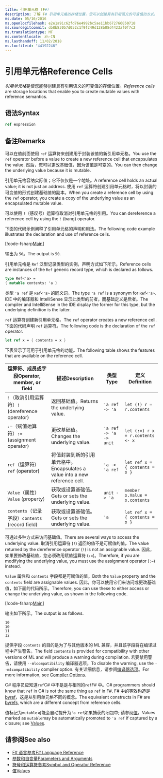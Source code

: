 ```yaml
---
title: 引用单元格 (F#)
description: 了解 F# 引用单元格的存储位置，您可以创建具有引用语义的可变值的方式。
ms.date: 05/16/2016
ms.openlocfilehash: e2e1a91c62fd76e4992bc5ae11bb672766850718
ms.sourcegitcommit: db8b83057d052c1f9f249d128b08d4423af0f7c2
ms.translationtype: MT
ms.contentlocale: zh-CN
ms.lasthandoff: 11/02/2018
ms.locfileid: "44192246"
---
```

# <a name="reference-cells"></a><span data-ttu-id="55f85-103">引用单元格</span><span class="sxs-lookup"><span data-stu-id="55f85-103">Reference Cells</span></span>

<span data-ttu-id="55f85-104">*引用单元格*是使您能够创建具有引用语义的可变值的存储位置。</span><span class="sxs-lookup"><span data-stu-id="55f85-104">*Reference cells* are storage locations that enable you to create mutable values with reference semantics.</span></span>

## <a name="syntax"></a><span data-ttu-id="55f85-105">语法</span><span class="sxs-lookup"><span data-stu-id="55f85-105">Syntax</span></span>

```fsharp
ref expression
```

## <a name="remarks"></a><span data-ttu-id="55f85-106">备注</span><span class="sxs-lookup"><span data-stu-id="55f85-106">Remarks</span></span>

<span data-ttu-id="55f85-107">可以在值前面使用 `ref` 运算符来创建用于封装该值的新引用单元格。</span><span class="sxs-lookup"><span data-stu-id="55f85-107">You use the `ref` operator before a value to create a new reference cell that encapsulates the value.</span></span> <span data-ttu-id="55f85-108">然后，您可以更改基础值，因为该值是可变的。</span><span class="sxs-lookup"><span data-stu-id="55f85-108">You can then change the underlying value because it is mutable.</span></span>

<span data-ttu-id="55f85-109">引用单元格容纳实际值；它不仅仅是一个地址。</span><span class="sxs-lookup"><span data-stu-id="55f85-109">A reference cell holds an actual value; it is not just an address.</span></span> <span data-ttu-id="55f85-110">使用 `ref` 运算符创建引用单元格时，将以封装的可变值的形式创建基础值的副本。</span><span class="sxs-lookup"><span data-stu-id="55f85-110">When you create a reference cell by using the `ref` operator, you create a copy of the underlying value as an encapsulated mutable value.</span></span>

<span data-ttu-id="55f85-111">可以使用 `!`（感叹号）运算符取消对引用单元格的引用。</span><span class="sxs-lookup"><span data-stu-id="55f85-111">You can dereference a reference cell by using the `!` (bang) operator.</span></span>

<span data-ttu-id="55f85-112">下面的代码示例阐释了引用单元格的声明和用法。</span><span class="sxs-lookup"><span data-stu-id="55f85-112">The following code example illustrates the declaration and use of reference cells.</span></span>

[!code-fsharp[Main](../../../samples/snippets/fsharp/lang-ref-1/snippet2201.fs)]

<span data-ttu-id="55f85-113">输出为 `50`。</span><span class="sxs-lookup"><span data-stu-id="55f85-113">The output is `50`.</span></span>

<span data-ttu-id="55f85-114">引用单元格是 `Ref` 泛型记录类型的实例，声明方式如下所示。</span><span class="sxs-lookup"><span data-stu-id="55f85-114">Reference cells are instances of the `Ref` generic record type, which is declared as follows.</span></span>

```fsharp
type Ref<'a> =
{ mutable contents: 'a }
```

<span data-ttu-id="55f85-115">类型 `'a ref` 是 `Ref<'a>` 的同义词。</span><span class="sxs-lookup"><span data-stu-id="55f85-115">The type `'a ref` is a synonym for `Ref<'a>`.</span></span> <span data-ttu-id="55f85-116">IDE 中的编译器和 IntelliSense 显示此类型的前者，而基础定义是后者。</span><span class="sxs-lookup"><span data-stu-id="55f85-116">The compiler and IntelliSense in the IDE display the former for this type, but the underlying definition is the latter.</span></span>

<span data-ttu-id="55f85-117">`ref` 运算符创建新引用单元格。</span><span class="sxs-lookup"><span data-stu-id="55f85-117">The `ref` operator creates a new reference cell.</span></span> <span data-ttu-id="55f85-118">下面的代码声明 `ref` 运算符。</span><span class="sxs-lookup"><span data-stu-id="55f85-118">The following code is the declaration of the `ref` operator.</span></span>

```fsharp
let ref x = { contents = x }
```

<span data-ttu-id="55f85-119">下表显示了可用于引用单元格的功能。</span><span class="sxs-lookup"><span data-stu-id="55f85-119">The following table shows the features that are available on the reference cell.</span></span>

|<span data-ttu-id="55f85-120">运算符、成员或字段</span><span class="sxs-lookup"><span data-stu-id="55f85-120">Operator, member, or field</span></span>|<span data-ttu-id="55f85-121">描述</span><span class="sxs-lookup"><span data-stu-id="55f85-121">Description</span></span>|<span data-ttu-id="55f85-122">类型</span><span class="sxs-lookup"><span data-stu-id="55f85-122">Type</span></span>|<span data-ttu-id="55f85-123">定义</span><span class="sxs-lookup"><span data-stu-id="55f85-123">Definition</span></span>|
|--------------------------|-----------|----|----------|
|<span data-ttu-id="55f85-124">`!`（取消引用运算符）</span><span class="sxs-lookup"><span data-stu-id="55f85-124">`!` (dereference operator)</span></span>|<span data-ttu-id="55f85-125">返回基础值。</span><span class="sxs-lookup"><span data-stu-id="55f85-125">Returns the underlying value.</span></span>|`'a ref -> 'a`|`let (!) r = r.contents`|
|<span data-ttu-id="55f85-126">`:=`（赋值运算符）</span><span class="sxs-lookup"><span data-stu-id="55f85-126">`:=` (assignment operator)</span></span>|<span data-ttu-id="55f85-127">更改基础值。</span><span class="sxs-lookup"><span data-stu-id="55f85-127">Changes the underlying value.</span></span>|`'a ref -> 'a -> unit`|`let (:=) r x = r.contents <- x`|
|<span data-ttu-id="55f85-128">`ref`（运算符）</span><span class="sxs-lookup"><span data-stu-id="55f85-128">`ref` (operator)</span></span>|<span data-ttu-id="55f85-129">将值封装到新的引用单元格中。</span><span class="sxs-lookup"><span data-stu-id="55f85-129">Encapsulates a value into a new reference cell.</span></span>|`'a -> 'a ref`|`let ref x = { contents = x }`|
|<span data-ttu-id="55f85-130">`Value`（属性）</span><span class="sxs-lookup"><span data-stu-id="55f85-130">`Value` (property)</span></span>|<span data-ttu-id="55f85-131">获取或设置基础值。</span><span class="sxs-lookup"><span data-stu-id="55f85-131">Gets or sets the underlying value.</span></span>|`unit -> 'a`|`member x.Value = x.contents`|
|<span data-ttu-id="55f85-132">`contents`（记录字段）</span><span class="sxs-lookup"><span data-stu-id="55f85-132">`contents` (record field)</span></span>|<span data-ttu-id="55f85-133">获取或设置基础值。</span><span class="sxs-lookup"><span data-stu-id="55f85-133">Gets or sets the underlying value.</span></span>|`'a`|`let ref x = { contents = x }`|
<span data-ttu-id="55f85-134">可通过多种方式来访问基础值。</span><span class="sxs-lookup"><span data-stu-id="55f85-134">There are several ways to access the underlying value.</span></span> <span data-ttu-id="55f85-135">取消引用运算符 (`!`) 返回的值不是可赋值的值。</span><span class="sxs-lookup"><span data-stu-id="55f85-135">The value returned by the dereference operator (`!`) is not an assignable value.</span></span> <span data-ttu-id="55f85-136">因此，如果要修改基础值，您必须改用赋值运算符 (`:=`)。</span><span class="sxs-lookup"><span data-stu-id="55f85-136">Therefore, if you are modifying the underlying value, you must use the assignment operator (`:=`) instead.</span></span>

<span data-ttu-id="55f85-137">`Value` 属性和 `contents` 字段都是可赋值的值。</span><span class="sxs-lookup"><span data-stu-id="55f85-137">Both the `Value` property and the `contents` field are assignable values.</span></span> <span data-ttu-id="55f85-138">因此，你可以使用它们来访问或更改基础值，如下面的代码所示。</span><span class="sxs-lookup"><span data-stu-id="55f85-138">Therefore, you can use these to either access or change the underlying value, as shown in the following code.</span></span>

[!code-fsharp[Main](../../../samples/snippets/fsharp/lang-ref-1/snippet2203.fs)]

<span data-ttu-id="55f85-139">输出如下所示。</span><span class="sxs-lookup"><span data-stu-id="55f85-139">The output is as follows.</span></span>

```
10
10
11
12
```

<span data-ttu-id="55f85-140">提供字段 `contents` 的目的是为了与其他版本的 ML 兼容，并且该字段将在编译过程中产生警告。</span><span class="sxs-lookup"><span data-stu-id="55f85-140">The field `contents` is provided for compatibility with other versions of ML and will produce a warning during compilation.</span></span> <span data-ttu-id="55f85-141">若要禁用警告，请使用 `--mlcompatibility` 编译器选项。</span><span class="sxs-lookup"><span data-stu-id="55f85-141">To disable the warning, use the `--mlcompatibility` compiler option.</span></span> <span data-ttu-id="55f85-142">有关详细信息，请参阅[编译器选项](compiler-options.md)。</span><span class="sxs-lookup"><span data-stu-id="55f85-142">For more information, see [Compiler Options](compiler-options.md).</span></span>

<span data-ttu-id="55f85-143">C# 程序员应知道`ref`C# 中不是是与相同的`ref`F# 中。</span><span class="sxs-lookup"><span data-stu-id="55f85-143">C# programmers should know that `ref` in C# is not the same thing as `ref` in F#.</span></span> <span data-ttu-id="55f85-144">F# 中的等效构造是[byref](byrefs.md)，这是从引用单元格不同的概念。</span><span class="sxs-lookup"><span data-stu-id="55f85-144">The equivalent constructs in F# are [byrefs](byrefs.md), which are a different concept from reference cells.</span></span>

<span data-ttu-id="55f85-145">值标记为`mutable`可能会自动提升为`'a ref`如果捕获的闭包中; 请参阅[值](values/index.md)。</span><span class="sxs-lookup"><span data-stu-id="55f85-145">Values marked as `mutable`may be automatically promoted to `'a ref` if captured by a closure; see [Values](values/index.md).</span></span>

## <a name="see-also"></a><span data-ttu-id="55f85-146">请参阅</span><span class="sxs-lookup"><span data-stu-id="55f85-146">See also</span></span>

- [<span data-ttu-id="55f85-147">F# 语言参考</span><span class="sxs-lookup"><span data-stu-id="55f85-147">F# Language Reference</span></span>](index.md)
- [<span data-ttu-id="55f85-148">参数和自变量</span><span class="sxs-lookup"><span data-stu-id="55f85-148">Parameters and Arguments</span></span>](parameters-and-arguments.md)
- [<span data-ttu-id="55f85-149">符号和运算符参考</span><span class="sxs-lookup"><span data-stu-id="55f85-149">Symbol and Operator Reference</span></span>](symbol-and-operator-reference/index.md)
- [<span data-ttu-id="55f85-150">值</span><span class="sxs-lookup"><span data-stu-id="55f85-150">Values</span></span>](values/index.md)

